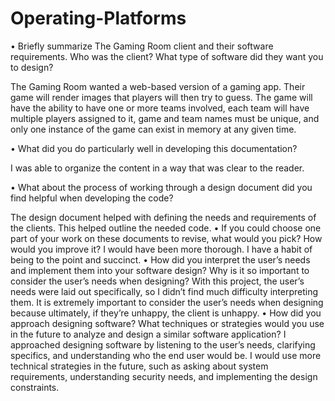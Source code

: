 # Operating-Platforms
•	Briefly summarize The Gaming Room client and their software requirements. Who was the client? What type of software did they want you to design?

The Gaming Room wanted a web-based version of a gaming app.  Their game will render images that players will then try to guess.  The game will have the ability to have one or more teams involved, each team will have multiple players assigned to it, game and team names must be unique, and only one instance of the game can exist in memory at any given time.


•	What did you do particularly well in developing this documentation?

I was able to organize the content in a way that was clear to the reader.


•	What about the process of working through a design document did you find helpful when developing the code?

The design document helped with defining the needs and requirements of the clients.  This helped outline the needed code.
•	If you could choose one part of your work on these documents to revise, what would you pick? How would you improve it?
I would have been more thorough.  I have a habit of being to the point and succinct.
•	How did you interpret the user’s needs and implement them into your software design? Why is it so important to consider the user’s needs when designing?
With this project, the user’s needs were laid out specifically, so I didn’t find much difficulty interpreting them.  It is extremely important to consider the user’s needs when designing because ultimately, if they’re unhappy, the client is unhappy.
•	How did you approach designing software? What techniques or strategies would you use in the future to analyze and design a similar software application?
I approached designing software by listening to the user’s needs, clarifying specifics, and understanding who the end user would be.  I would use more technical strategies in the future, such as asking about system requirements, understanding security needs, and implementing the design constraints.
